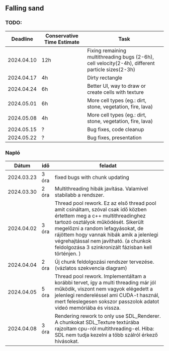 ## Falling sand

### TODO: 

| Deadline   | Conservative Time Estimate | Task                                                                                             |
| ---------- | -------------------------- | ------------------------------------------------------------------------------------------------ |
| 2024.04.10 | 12h                        | Fixing remaining multithreading bugs (2-6h), cell velocity(2-4h), different particle sizes(2-3h) |
| 2024.04.17 | 4h                         | Dirty rectangle                                                                                  |
| 2024.04.24 | 6h                         | Better UI, way to draw or create cells with texture                                              |
| 2024.05.01 | 6h                         | More cell types (eg.: dirt, stone, vegetation, fire, lava)                                       |
| 2024.05.08 | 4h                         | More cell types (eg.: dirt, stone, vegetation, fire, lava)                                       |
| 2024.05.15 | ?                          | Bug fixes, code cleanup                                                                          |
| 2024.05.22 | ?                          | Bug fixes, presentation                                                                          |

### Napló

| Dátum      | idő   | feladat                        |
| ---------- | ----- | ------------------------------ |
| 2024.03.23 | 3 óra | fixed bugs with chunk updating |
| 2024.03.30 | 2 óra | Multithreading hibák javítása. Valamivel stabilabb a rendszer. 
| 2024.04.02 | 3 óra | Thread pool rework. Ez az első thread pool amit csináltam, szóval csak idő közben értettem meg a c++ multithreadinghez tartozó osztályok működését. Sikerült megelőzni a random lefagyásokat, de rájöttem hogy vannak hibák amik  a jelenlegi végrehajtással nem javítható. (a chunkok feldolgozása 3 szinkronizált fázisban kell történjen. )
| 2024.04.04 | 2 óra | Új chunk feldolgozási rendszer tervezése. (vázlatos szekvencia diagram)
| 2024.04.05 | 5 óra | Thread pool rework. Implementáltam a korábbi tervet, így a multi threading már jól működik, viszont nem vagyok elégedett a jelenlegi rendereléssel ami CUDA-t használ, mert feleslegesen sokszor passzolok adatot videó memóriába és vissza. 
| 2024.04.08 | 3 óra | Rendering rework to only use SDL_Renderer. A chunkokat SDL_Texture textúrába rajzoltam cpu-ról multithreading-el. Hiba: SDL nem tudja kezelni a több szálról érkező hívásokat. 
